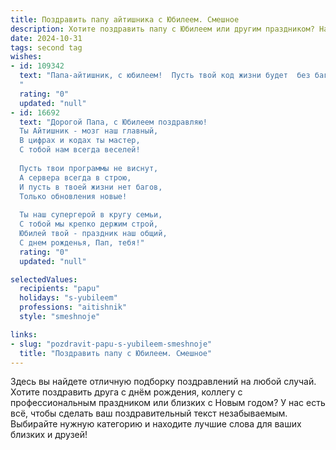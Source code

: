 ```yaml
---
title: Поздравить папу айтишника с Юбилеем. Смешное
description: Хотите поздравить папу с Юбилеем или другим праздником? Наш ИИ создаст незабываемое поздравление, а вы обязательно выделитесь среди других.  
date: 2024-10-31
tags: second tag
wishes:
- id: 109342
  text: "Папа-айтишник, с юбилеем!  Пусть твой код жизни будет  без багов,  зарплата — без  переполнения, а  отпуск —  без  дедлайнов!  Желаем тебе  столько  гигабайт счастья, сколько  у  тебя  на  винчестере  нулей и единиц!  И  чтобы  все  твои  проблемы  решались  так же  быстро, как  ты  гуглишь  ответы!
  "
  rating: "0"
  updated: "null"
- id: 16692
  text: "Дорогой Папа, с Юбилеем поздравляю!
  Ты Айтишник - мозг наш главный,
  В цифрах и кодах ты мастер,
  С тобой нам всегда веселей!
  
  Пусть твои программы не виснут,
  А сервера всегда в строю,
  И пусть в твоей жизни нет багов,
  Только обновления новые!
  
  Ты наш супергерой в кругу семьи,
  С тобой мы крепко держим строй,
  Юбилей твой - праздник наш общий,
  С днем рожденья, Пап, тебя!"
  rating: "0"
  updated: "null"

selectedValues:
  recipients: "papu"
  holidays: "s-yubileem"
  professions: "aitishnik"
  style: "smeshnoje"

links:
- slug: "pozdravit-papu-s-yubileem-smeshnoje"
  title: "Поздравить папу с Юбилеем. Смешное"
---
```


Здесь вы найдете отличную подборку поздравлений на любой случай.
Хотите поздравить друга с днём рождения, коллегу с профессиональным праздником или близких с Новым годом? У нас есть всё, чтобы сделать ваш поздравительный текст незабываемым. Выбирайте нужную категорию и находите лучшие слова для ваших близких и друзей!
